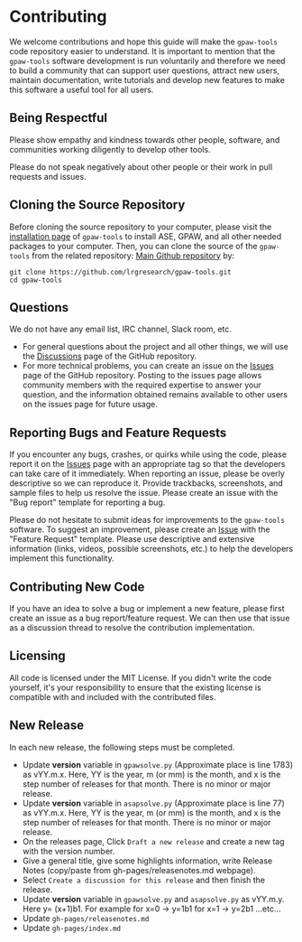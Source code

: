 Contributing
============

We welcome contributions and hope this guide will make the `gpaw-tools` code repository easier to understand. It is important to mention that the `gpaw-tools` software development is run voluntarily and therefore we need to build a community that can support user questions, attract new users, maintain documentation, write tutorials and develop new features to make this software a useful tool for all users.

Being Respectful
----------------
Please show empathy and kindness towards other people, software, and communities working diligently to develop other tools.

Please do not speak negatively about other people or their work in pull requests and issues.

Cloning the Source Repository
-----------------------------

Before cloning the source repository to your computer, please visit the [installation page](https://www.lrgresearch.org/gpaw-tools/installation/) of `gpaw-tools` to install ASE, GPAW, and all other needed packages to your computer. Then, you can clone the source of the `gpaw-tools` from the related repository:
[Main Github repository](https://github.com/lrgresearch/gpaw-tools) by:

    git clone https://github.com/lrgresearch/gpaw-tools.git
    cd gpaw-tools

Questions
---------

We do not have any email list, IRC channel, Slack room, etc. 
* For general questions about the project and all other things, we will use the [Discussions](https://github.com/lrgresearch/gpaw-tools/discussions) page of the GitHub repository. 
* For more technical problems, you can create an issue on the [Issues](https://github.com/lrgresearch/gpaw-tools/issues) page of the GitHub repository. Posting to the issues page allows community members with the required expertise to answer your question, and the information obtained remains available to other users on the issues page for future usage.

Reporting Bugs and Feature Requests
-----------------------------------

If you encounter any bugs, crashes, or quirks while using the code, please report it on the [Issues](https://github.com/lrgresearch/gpaw-tools/issues) page with an appropriate tag so that the developers can take care of it immediately. When reporting an issue, please be overly descriptive so we can reproduce it. Provide trackbacks, screenshots, and sample files to help us resolve the issue. Please create an issue with the "Bug report" template for reporting a bug.

Please do not hesitate to submit ideas for improvements to the `gpaw-tools` software. To suggest an improvement, please create an [Issue](https://github.com/lrgresearch/gpaw-tools/issues) with the "Feature Request" template. Please use descriptive and extensive information (links, videos, possible screenshots, etc.) to help the developers implement this functionality.

Contributing New Code
---------------------
If you have an idea to solve a bug or implement a new feature, please first create an issue as a bug report/feature request. We can then use that issue as a discussion thread to resolve the contribution implementation.

Licensing
---------

All code is licensed under the MIT License. If you didn't write the code yourself, it's your responsibility to ensure that the existing license is compatible with and included with the contributed files.

New Release
-----------

In each new release, the following steps must be completed.
- Update __version__ variable in `gpawsolve.py` (Approximate place is line 1783) as vYY.m.x. Here, YY is the year, m (or mm) is the month, and x is the step number of releases for that month. There is no minor or major release.
- Update __version__ variable in `asapsolve.py` (Approximate place is line 77) as vYY.m.x. Here, YY is the year, m (or mm) is the month, and x is the step number of releases for that month. There is no minor or major release.
- On the releases page, Click `Draft a new release` and create a new tag with the version number.
- Give a general title, give some highlights information, write Release Notes (copy/paste from gh-pages/releasenotes.md webpage).
- Select `Create a discussion for this release` and then finish the release.
- Update __version__ variable in `gpawsolve.py` and `asapsolve.py` as vYY.m.y. Here y= (x+1)b1. For example for x=0 -> y=1b1 for x=1 -> y=2b1 ...etc...
- Update `gh-pages/releasenotes.md`
- Update `gh-pages/index.md`
